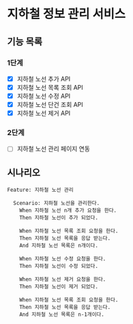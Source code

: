 # 지하철 정보 관리 서비스

## 기능 목록

### 1단계

- [X] 지하철 노선 추가 API
- [X] 지하철 노선 목록 조회 API
- [X] 지하철 노선 수정 API
- [X] 지하철 노선 단건 조회 API
- [X] 지하철 노선 제거 API

### 2단계

- [ ] 지하철 노선 관리 페이지 연동

## 시나리오
```
Feature: 지하철 노선 관리

  Scenario: 지하철 노선을 관리한다.
    When 지하철 노선 n개 추가 요청을 한다.
    Then 지하철 노선이 추가 되었다.
    
    When 지하철 노선 목록 조회 요청을 한다.
    Then 지하철 노선 목록을 응답 받는다.
    And 지하철 노선 목록은 n개이다.
    
    When 지하철 노선 수정 요청을 한다.
    Then 지하철 노선이 수정 되었다.

    When 지하철 노선 제거 요청을 한다.
    Then 지하철 노선이 제거 되었다.
    
    When 지하철 노선 목록 조회 요청을 한다.
    Then 지하철 노선 목록을 응답 받는다.
    And 지하철 노선 목록은 n-1개이다.
```
